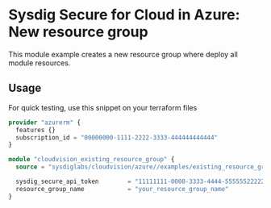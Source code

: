 # Sysdig Secure for Cloud in Azure:  New resource group

This module example creates a new resource group where deploy all module resources.

## Usage

For quick testing, use this snippet on your terraform files

```terraform
provider "azurerm" {
  features {}
  subscription_id = "00000000-1111-2222-3333-444444444444"
}

module "cloudvision_existing_resource_group" {
  source = "sysdiglabs/cloudvision/azure//examples/existing_resource_group"

  sysdig_secure_api_token        = "11111111-0000-3333-4444-555555222224"
  resource_group_name            = "your_resource_group_name"
}
```
